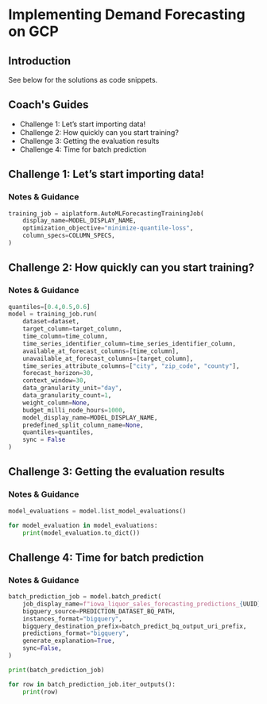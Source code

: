 # Implementing Demand Forecasting on GCP

## Introduction

See below for the solutions as code snippets.

## Coach's Guides

- Challenge 1: Let’s start importing data!
- Challenge 2: How quickly can you start training?
- Challenge 3: Getting the evaluation results
- Challenge 4: Time for batch prediction

## Challenge 1: Let’s start importing data!

### Notes & Guidance

```python
training_job = aiplatform.AutoMLForecastingTrainingJob(
    display_name=MODEL_DISPLAY_NAME,
    optimization_objective="minimize-quantile-loss",
    column_specs=COLUMN_SPECS,
)
```

## Challenge 2: How quickly can you start training?

### Notes & Guidance

```python
quantiles=[0.4,0.5,0.6]
model = training_job.run(
    dataset=dataset,
    target_column=target_column,
    time_column=time_column,
    time_series_identifier_column=time_series_identifier_column,
    available_at_forecast_columns=[time_column],
    unavailable_at_forecast_columns=[target_column],
    time_series_attribute_columns=["city", "zip_code", "county"],
    forecast_horizon=30,
    context_window=30,
    data_granularity_unit="day",
    data_granularity_count=1,
    weight_column=None,
    budget_milli_node_hours=1000,
    model_display_name=MODEL_DISPLAY_NAME,
    predefined_split_column_name=None,
    quantiles=quantiles,
    sync = False
)
```

## Challenge 3: Getting the evaluation results

### Notes & Guidance

```python
model_evaluations = model.list_model_evaluations()

for model_evaluation in model_evaluations:
    print(model_evaluation.to_dict())
```

## Challenge 4: Time for batch prediction

### Notes & Guidance

```python
batch_prediction_job = model.batch_predict(
    job_display_name=f"iowa_liquor_sales_forecasting_predictions_{UUID}",
    bigquery_source=PREDICTION_DATASET_BQ_PATH,
    instances_format="bigquery",
    bigquery_destination_prefix=batch_predict_bq_output_uri_prefix,
    predictions_format="bigquery",
    generate_explanation=True,
    sync=False,
)

print(batch_prediction_job)
```

```python
for row in batch_prediction_job.iter_outputs():
    print(row)
```
